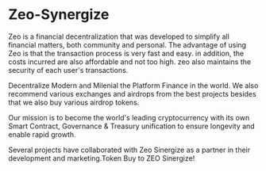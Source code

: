 # Zeo-Synergize
Zeo is a financial decentralization that was developed to simplify all financial matters, both community and personal. The advantage of using Zeo is that the transaction process is very fast and easy. in addition, the costs incurred are also affordable and not too high. zeo also maintains the security of each user's transactions.

Decentralize Modern and Milenial the Platform Finance in the world. We also recommend various exchanges and airdrops from the best projects besides that we also buy various airdrop tokens.

Our mission is to become the world's leading cryptocurrency with its own Smart Contract, Governance & Treasury unification to ensure longevity and enable rapid growth.

Several projects have collaborated with Zeo Sinergize as a partner in their development and marketing.Token Buy to ZEO Sinergize!
